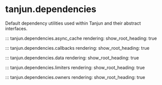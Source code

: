 # tanjun.dependencies

Default dependency utilities used within Tanjun and their abstract interfaces.

::: tanjun.dependencies.async_cache
    rendering:
        show_root_heading: true

::: tanjun.dependencies.callbacks
    rendering:
        show_root_heading: true

::: tanjun.dependencies.data
    rendering:
        show_root_heading: true

::: tanjun.dependencies.limiters
    rendering:
        show_root_heading: true

::: tanjun.dependencies.owners
    rendering:
        show_root_heading: true
